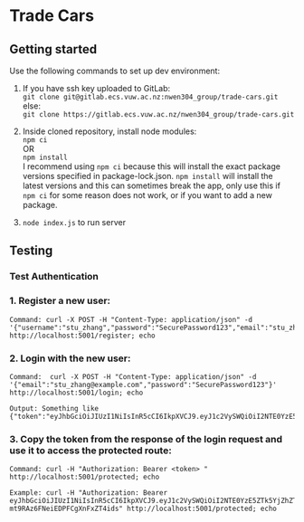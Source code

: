 # Trade Cars



## Getting started

Use the following commands to set up dev environment:

1. If you have ssh key uploaded to GitLab:  
`git clone git@gitlab.ecs.vuw.ac.nz:nwen304_group/trade-cars.git`  
else:  
`git clone https://gitlab.ecs.vuw.ac.nz/nwen304_group/trade-cars.git`  

2. Inside cloned repository, install node modules:  
`npm ci`  
OR  
`npm install`  
I recommend using `npm ci` because this will install the exact package versions specified in package-lock.json. `npm install` will install the latest versions and this can sometimes break the app, only use this if `npm ci` for some reason does not work, or if you want to add a new package.  

3. `node index.js` to run server






## Testing

### Test Authentication

### 1. Register a new user: 
    Command: curl -X POST -H "Content-Type: application/json" -d '{"username":"stu_zhang","password":"SecurePassword123","email":"stu_zhang@example.com"}' http://localhost:5001/register; echo

### 2. Login with the new user: 
    Command:  curl -X POST -H "Content-Type: application/json" -d '{"email":"stu_zhang@example.com","password":"SecurePassword123"}' http://localhost:5001/login; echo

    Output: Something like {"token":"eyJhbGciOiJIUzI1NiIsInR5cCI6IkpXVCJ9.eyJ1c2VySWQiOiI2NTE0YzE5ZTk5YjZhZTg5NGI0ODQ3Y2MiLCJpYXQiOjE2OTU4NjE0ODgsImV4cCI6MTY5NTg2NTA4OH0.hvlqMqk9OSxGO0MrBa7xPLvTBx5yc8UviQXmk3BTIMU"}

### 3. Copy the token from the response of the login request and use it to access the protected route: 
    Command: curl -H "Authorization: Bearer <token> " http://localhost:5001/protected; echo

    Example: curl -H "Authorization: Bearer eyJhbGciOiJIUzI1NiIsInR5cCI6IkpXVCJ9.eyJ1c2VySWQiOiI2NTE0YzE5ZTk5YjZhZTg5NGI0ODQ3Y2MiLCJpYXQiOjE2OTU4NTk2MjksImV4cCI6MTY5NTg2MzIyOX0.36m_RUvp_F6m7Oq-mt9RAz6FNeiEDPFCgXnFxZT4ids" http://localhost:5001/protected; echo
